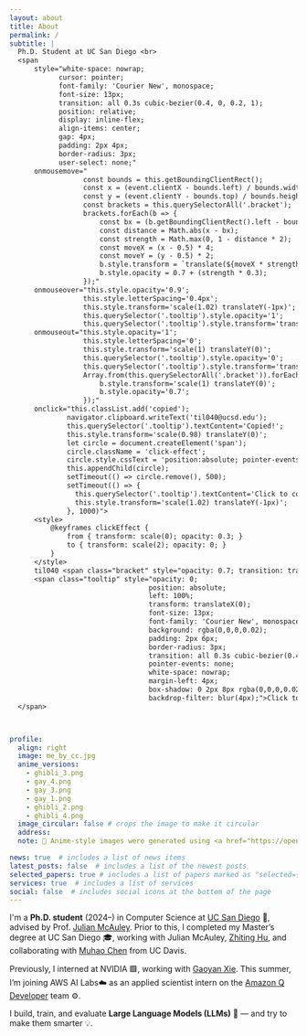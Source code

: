 ```yaml
---
layout: about
title: About
permalink: /
subtitle: |
  Ph.D. Student at UC San Diego <br>
  <span 
      style="white-space: nowrap; 
            cursor: pointer;
            font-family: 'Courier New', monospace;
            font-size: 13px;
            transition: all 0.3s cubic-bezier(0.4, 0, 0.2, 1);
            position: relative;
            display: inline-flex;
            align-items: center;
            gap: 4px;
            padding: 2px 4px;
            border-radius: 3px;
            user-select: none;"
      onmousemove="
                  const bounds = this.getBoundingClientRect();
                  const x = (event.clientX - bounds.left) / bounds.width;
                  const y = (event.clientY - bounds.top) / bounds.height;
                  const brackets = this.querySelectorAll('.bracket');
                  brackets.forEach(b => {
                      const bx = (b.getBoundingClientRect().left - bounds.left) / bounds.width;
                      const distance = Math.abs(x - bx);
                      const strength = Math.max(0, 1 - distance * 2);
                      const moveX = (x - 0.5) * 4;
                      const moveY = (y - 0.5) * 2;
                      b.style.transform = `translate(${moveX * strength}px, ${moveY * strength}px) scale(${1 + strength * 0.1})`;
                      b.style.opacity = 0.7 + (strength * 0.3);
                  });"
      onmouseover="this.style.opacity='0.9'; 
                  this.style.letterSpacing='0.4px';
                  this.style.transform='scale(1.02) translateY(-1px)';
                  this.querySelector('.tooltip').style.opacity='1';
                  this.querySelector('.tooltip').style.transform='translateX(8px)';" 
      onmouseout="this.style.opacity='1'; 
                  this.style.letterSpacing='0';
                  this.style.transform='scale(1) translateY(0)';
                  this.querySelector('.tooltip').style.opacity='0';
                  this.querySelector('.tooltip').style.transform='translateX(0)';
                  Array.from(this.querySelectorAll('.bracket')).forEach(b => {
                      b.style.transform='scale(1) translateY(0)';
                      b.style.opacity='0.7';
                  });"
      onclick="this.classList.add('copied');
              navigator.clipboard.writeText('til040@ucsd.edu');
              this.querySelector('.tooltip').textContent='Copied!';
              this.style.transform='scale(0.98) translateY(0)';
              let circle = document.createElement('span');
              circle.className = 'click-effect';
              circle.style.cssText = 'position:absolute; pointer-events:none; background:rgba(0,0,0,0.05); border-radius:50%; transform:scale(0); animation:clickEffect 0.5s ease-out; width:100%; height:100%; left:0; top:0;';
              this.appendChild(circle);
              setTimeout(() => circle.remove(), 500);
              setTimeout(() => {
                this.querySelector('.tooltip').textContent='Click to copy';
                this.style.transform='scale(1.02) translateY(-1px)';
              }, 1000)">
      <style>
          @keyframes clickEffect {
              from { transform: scale(0); opacity: 0.3; }
              to { transform: scale(2); opacity: 0; }
          }
      </style>
      til040 <span class="bracket" style="opacity: 0.7; transition: transform 0.2s ease-out, opacity 0.2s ease"><span style="opacity: 0.9">🌀</span></span> ucsd <span class="bracket" style="opacity: 0.7; transition: transform 0.2s ease-out, opacity 0.2s ease"><span style="opacity: 0.9">✨</span></span> edu
      <span class="tooltip" style="opacity: 0;
                                  position: absolute;
                                  left: 100%;
                                  transform: translateX(0);
                                  font-size: 13px;
                                  font-family: 'Courier New', monospace;
                                  background: rgba(0,0,0,0.02);
                                  padding: 2px 6px;
                                  border-radius: 3px;
                                  transition: all 0.3s cubic-bezier(0.4, 0, 0.2, 1);
                                  pointer-events: none;
                                  white-space: nowrap;
                                  margin-left: 4px;
                                  box-shadow: 0 2px 8px rgba(0,0,0,0.02);
                                  backdrop-filter: blur(4px);">Click to copy</span>
  </span>



profile:
  align: right
  image: me_by_cc.jpg
  anime_versions:
    - ghibli_3.png
    - gay_4.png
    - gay_3.png
    - gay_1.png
    - ghibli_2.png
    - ghibli_4.png
  image_circular: false # crops the image to make it circular
  address:
  note: 🎨 Anime-style images were generated using <a href="https://openai.com/index/introducing-4o-image-generation/">GPT-4o</a>.

news: true  # includes a list of news items
latest_posts: false  # includes a list of the newest posts
selected_papers: true # includes a list of papers marked as "selected={true}"
services: true  # includes a list of services
social: false  # includes social icons at the bottom of the page
---
```


I'm a **Ph.D. student** (2024–) in Computer Science at [UC San Diego](https://ucsd.edu) 🔱, advised by Prof. [Julian McAuley](https://cseweb.ucsd.edu/~jmcauley/). Prior to this, I completed my Master’s degree at UC San Diego 🎓, working with Julian McAuley, [Zhiting Hu](http://zhiting.ucsd.edu/index.html), and collaborating with [Muhao Chen](https://muhaochen.github.io/) from UC Davis.

Previously, I interned at NVIDIA 🟩, working with [Gaoyan Xie](https://www.linkedin.com/in/gaoyan-xie-b2170517/). This summer, I’m joining AWS AI Labs☁️ as an applied scientist intern on the [Amazon Q Developer](https://aws.amazon.com/q/developer/) team ⚙️.

I build, train, and evaluate **Large Language Models (LLMs)** 🧠 — and try to make them smarter 💡.
